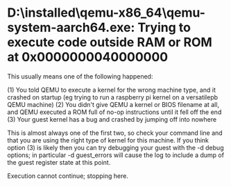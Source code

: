 

# D:\installed\qemu-x86_64\qemu-system-aarch64.exe: Trying to execute code outside RAM or ROM at 0x0000000040000000
This usually means one of the following happened:

(1) You told QEMU to execute a kernel for the wrong machine type, and it crashed on startup (eg trying to run a raspberry pi kernel on a versatilepb QEMU machine)
(2) You didn't give QEMU a kernel or BIOS filename at all, and QEMU executed a ROM full of no-op instructions until it fell off the end
(3) Your guest kernel has a bug and crashed by jumping off into nowhere

This is almost always one of the first two, so check your command line and that you are using the right type of kernel for this machine.
If you think option (3) is likely then you can try debugging your guest with the -d debug options; in particular -d guest_errors will cause the log to include a dump of the guest register state at this point.

Execution cannot continue; stopping here.

